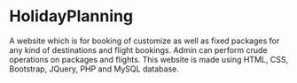 # HolidayPlanning

A website which is for booking of customize as well as fixed packages for any kind of destinations and flight bookings.
Admin can perform crude operations on packages and flights. This website is made using HTML, CSS, Bootstrap,
JQuery, PHP and MySQL database.

